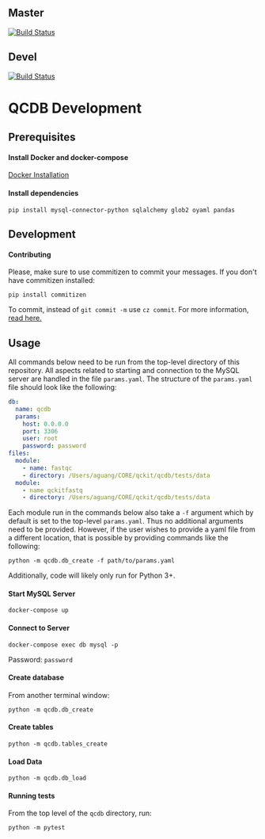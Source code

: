 ## Master

[![Build Status](https://travis-ci.org/compbiocore/qcdb.svg?branch=master)](https://travis-ci.org/compbiocore/qcdb)

## Devel

[![Build Status](https://travis-ci.org/compbiocore/qcdb.svg?branch=devel)](https://travis-ci.org/compbiocore/qcdb)

# QCDB Development

## Prerequisites

#### Install Docker and docker-compose

[Docker Installation](https://docs.docker.com/docker-for-mac/install/)

#### Install dependencies
```
pip install mysql-connector-python sqlalchemy glob2 oyaml pandas
```

## Development

#### Contributing

Please, make sure to use commitizen to commit your messages.
If you don't have commitizen installed:
```
pip install commitizen
```
To commit, instead of `git commit -m` use `cz commit`.
For more information, [read here.](https://compbiocore.github.io/cbc-documentation-templates/semantic_release/)

## Usage

All commands below need to be run from the top-level directory of this repository. All aspects related to starting and connection to the MySQL server are handled in the file `params.yaml`. The structure of the `params.yaml` file should look like the following:
```yaml
db:
  name: qcdb
  params:
    host: 0.0.0.0
    port: 3306
    user: root
    password: password
files:
  module:
    - name: fastqc
    - directory: /Users/aguang/CORE/qckit/qcdb/tests/data
  module:
  	- name qckitfastq
  	- directory: /Users/aguang/CORE/qckit/qcdb/tests/data
```

Each module run in the commands below also take a `-f` argument which by default is set to the top-level `params.yaml`. Thus no additional arguments need to be provided. However, if the user wishes to provide a yaml file from a different location, that is possible by providing commands like the following:

```
python -m qcdb.db_create -f path/to/params.yaml
```

Additionally, code will likely only run for Python 3+.

#### Start MySQL Server
```
docker-compose up
```

#### Connect to Server
```
docker-compose exec db mysql -p
```
Password: `password`

#### Create database
From another terminal window:
```
python -m qcdb.db_create
```

#### Create tables
```
python -m qcdb.tables_create
```

#### Load Data

```
python -m qcdb.db_load
```

#### Running tests

From the top level of the `qcdb` directory, run:
```
python -m pytest
```

